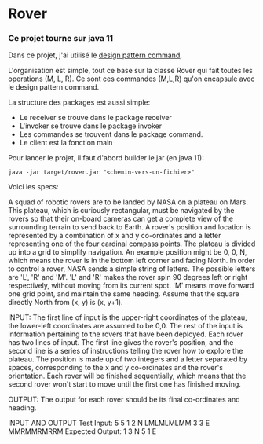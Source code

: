# Rover

### Ce projet tourne sur java 11

Dans ce projet, j'ai utilisé le [design pattern command](https://www.baeldung.com/java-command-pattern),

L'organisation est simple, tout ce base sur la classe Rover qui fait toutes les operations (M, L, R).
Ce sont ces commandes (M,L,R) qu'on encapsule avec le design pattern command.

La structure des packages est aussi simple:
 - Le receiver se trouve dans le package receiver
 - L'invoker se trouve dans le package invoker
 - Les commandes se trouvent dans le package command.
 - Le client est la fonction main
 
Pour lancer le projet, il faut d'abord builder le jar (en java 11):

```
java -jar target/rover.jar "<chemin-vers-un-fichier>"
```

Voici les specs:

A squad of robotic rovers are to be landed by NASA on a plateau on Mars.
This plateau, which is curiously rectangular, must be navigated by the
rovers so that their on-board cameras can get a complete view of the
surrounding terrain to send back to Earth.
A rover's position and location is represented by a combination of x and y
co-ordinates and a letter representing one of the four cardinal compass
points. The plateau is divided up into a grid to simplify navigation. An
example position might be 0, 0, N, which means the rover is in the bottom
left corner and facing North.
In order to control a rover, NASA sends a simple string of letters. The
possible letters are 'L', 'R' and 'M'. 'L' and 'R' makes the rover spin 90
degrees left or right respectively, without moving from its current spot.
'M' means move forward one grid point, and maintain the same heading.
Assume that the square directly North from (x, y) is (x, y+1).

INPUT:
The first line of input is the upper-right coordinates of the plateau, the
lower-left coordinates are assumed to be 0,0.
The rest of the input is information pertaining to the rovers that have
been deployed. Each rover has two lines of input. The first line gives the
rover's position, and the second line is a series of instructions telling
the rover how to explore the plateau.
The position is made up of two integers and a letter separated by spaces,
corresponding to the x and y co-ordinates and the rover's orientation.
Each rover will be finished sequentially, which means that the second rover
won't start to move until the first one has finished moving.

OUTPUT:
The output for each rover should be its final co-ordinates and heading.

INPUT AND OUTPUT
Test Input:
5 5
1 2 N
LMLMLMLMM
3 3 E
MMRMMRMRRM
Expected Output:
1 3 N
5 1 E



